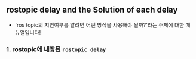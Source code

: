 ## rostopic delay and the Solution of each delay

* 'ros topic의 지연여부를 알려면 어떤 방식을 사용해야 될까?'라는 주제에 대한 매뉴얼입니다! 

### 1. rostopic에 내장된 `rostopic delay`
